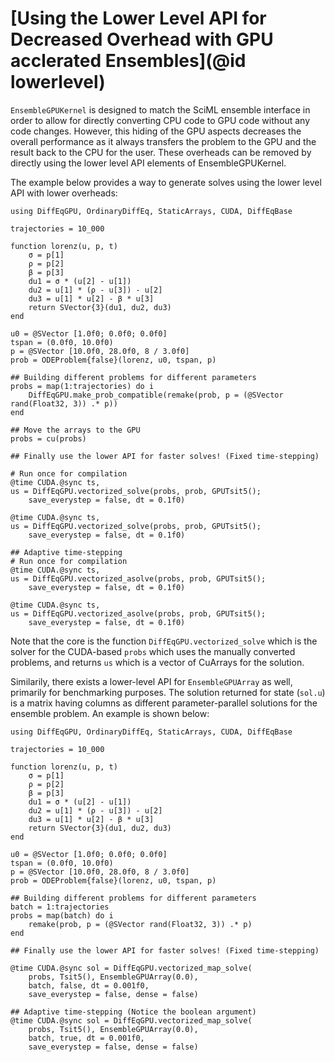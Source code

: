 # [Using the Lower Level API for Decreased Overhead with GPU acclerated Ensembles](@id lowerlevel)

`EnsembleGPUKernel` is designed to match the SciML ensemble interface in order to allow for directly
converting CPU code to GPU code without any code changes. However, this hiding of the GPU aspects
decreases the overall performance as it always transfers the problem to the GPU and the result back
to the CPU for the user. These overheads can be removed by directly using the lower level API elements
of EnsembleGPUKernel.

The example below provides a way to generate solves using the lower level API with lower overheads:

```@example lower_level
using DiffEqGPU, OrdinaryDiffEq, StaticArrays, CUDA, DiffEqBase

trajectories = 10_000

function lorenz(u, p, t)
    σ = p[1]
    ρ = p[2]
    β = p[3]
    du1 = σ * (u[2] - u[1])
    du2 = u[1] * (ρ - u[3]) - u[2]
    du3 = u[1] * u[2] - β * u[3]
    return SVector{3}(du1, du2, du3)
end

u0 = @SVector [1.0f0; 0.0f0; 0.0f0]
tspan = (0.0f0, 10.0f0)
p = @SVector [10.0f0, 28.0f0, 8 / 3.0f0]
prob = ODEProblem{false}(lorenz, u0, tspan, p)

## Building different problems for different parameters
probs = map(1:trajectories) do i
    DiffEqGPU.make_prob_compatible(remake(prob, p = (@SVector rand(Float32, 3)) .* p))
end

## Move the arrays to the GPU
probs = cu(probs)

## Finally use the lower API for faster solves! (Fixed time-stepping)

# Run once for compilation
@time CUDA.@sync ts,
us = DiffEqGPU.vectorized_solve(probs, prob, GPUTsit5();
    save_everystep = false, dt = 0.1f0)

@time CUDA.@sync ts,
us = DiffEqGPU.vectorized_solve(probs, prob, GPUTsit5();
    save_everystep = false, dt = 0.1f0)

## Adaptive time-stepping
# Run once for compilation
@time CUDA.@sync ts,
us = DiffEqGPU.vectorized_asolve(probs, prob, GPUTsit5();
    save_everystep = false, dt = 0.1f0)

@time CUDA.@sync ts,
us = DiffEqGPU.vectorized_asolve(probs, prob, GPUTsit5();
    save_everystep = false, dt = 0.1f0)
```

Note that the core is the function `DiffEqGPU.vectorized_solve` which is the solver for the CUDA-based `probs`
which uses the manually converted problems, and returns `us` which is a vector of CuArrays for the solution.

Similarily, there exists a lower-level API for `EnsembleGPUArray` as well, primarily for benchmarking purposes. The solution
returned for state (`sol.u`) is a matrix having columns as different parameter-parallel solutions for the ensemble problem.
An example is shown below:

```@example lower_level
using DiffEqGPU, OrdinaryDiffEq, StaticArrays, CUDA, DiffEqBase

trajectories = 10_000

function lorenz(u, p, t)
    σ = p[1]
    ρ = p[2]
    β = p[3]
    du1 = σ * (u[2] - u[1])
    du2 = u[1] * (ρ - u[3]) - u[2]
    du3 = u[1] * u[2] - β * u[3]
    return SVector{3}(du1, du2, du3)
end

u0 = @SVector [1.0f0; 0.0f0; 0.0f0]
tspan = (0.0f0, 10.0f0)
p = @SVector [10.0f0, 28.0f0, 8 / 3.0f0]
prob = ODEProblem{false}(lorenz, u0, tspan, p)

## Building different problems for different parameters
batch = 1:trajectories
probs = map(batch) do i
    remake(prob, p = (@SVector rand(Float32, 3)) .* p)
end

## Finally use the lower API for faster solves! (Fixed time-stepping)

@time CUDA.@sync sol = DiffEqGPU.vectorized_map_solve(
    probs, Tsit5(), EnsembleGPUArray(0.0),
    batch, false, dt = 0.001f0,
    save_everystep = false, dense = false)

## Adaptive time-stepping (Notice the boolean argument)
@time CUDA.@sync sol = DiffEqGPU.vectorized_map_solve(
    probs, Tsit5(), EnsembleGPUArray(0.0),
    batch, true, dt = 0.001f0,
    save_everystep = false, dense = false)
```
